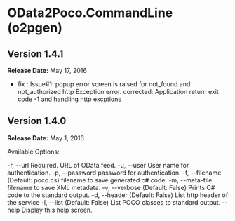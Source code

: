 
# OData2Poco.CommandLine (o2pgen) #

##  Version 1.4.1 ##
**Release Date:**  May 17, 2016
- fix : Issue#1: popup error screen is raised for not_found and not_authorized http Exception error. 
	        corrected: Application return exit code -1 and handling  http excptions 


## Version 1.4.0 ##
**Release Date:** May 1, 2016

Available Options:

-r, --url Required. URL of OData feed.
-u, --user User name for authentication.
-p, --password password for authentication.
-f, --filename (Default: poco.cs) filename to save generated c# code.
-m, --meta-file  filename to save XML metadata.
-v, --verbose (Default: False) Prints C# code to the standard output.
-d, --header (Default: False) List http header of the service
-l, --list (Default: False) List POCO classes to standard output.
--help Display this help screen.


